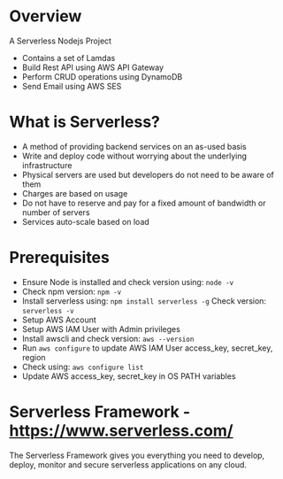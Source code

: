 # Overview
A Serverless Nodejs Project 
* Contains a set of Lamdas
* Build Rest API using AWS API Gateway
* Perform CRUD operations using DynamoDB
* Send Email using AWS SES

# What is Serverless?
* A method of providing backend services on an as-used basis
* Write and deploy code without worrying about the underlying infrastructure
* Physical servers are used but developers do not need to be aware of them
* Charges are based on usage
* Do not have to reserve and pay for a fixed amount of bandwidth or number of servers
* Services auto-scale based on load


# Prerequisites
* Ensure Node is installed and check version using: `node -v`
* Check npm version: `npm -v`
* Install serverless using: `npm install serverless -g` Check version: `serverless -v`
* Setup AWS Account
* Setup AWS IAM User with Admin privileges
* Install awscli and check version: `aws --version`
* Run `aws configure` to update AWS IAM User access_key, secret_key, region
* Check using: `aws configure list`
* Update AWS access_key, secret_key in OS PATH variables


# Serverless Framework - https://www.serverless.com/
The Serverless Framework gives you everything you need to develop, deploy, monitor and secure serverless applications on any cloud.
